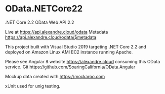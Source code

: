 # OData.NETCore22
.NET Core 2.2 OData Web API 2.2

Live at https://api.alexandre.cloud/odata
Metadata https://api.alexandre.cloud/odata/$metadata

This project built with Visual Studio 2019 targeting .NET Core 2.2 and deployed on Amazon Linux AMI EC2 instance running Apache.

Please see Angular 8 website https://alexandre.cloud consuming this OData service.
Git https://github.com/SoaringCalifornia/OData.Angular

Mockup data created with https://mockaroo.com

xUnit used for unig testing.
